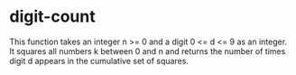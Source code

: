 # digit-count
This function takes an integer n >= 0 and a digit 0 <= d <= 9 as an integer. It squares all numbers k between 0 and n and returns the number of times digit d appears in the cumulative set of squares.
